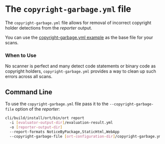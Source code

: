# The `copyright-garbage.yml` file

The `copyright-garbage.yml` file allows for removal of incorrect copyright holder detections from the _reporter_ output.

You can use the [copyright-garbage.yml example](../examples/copyright-garbage.yml) as the base file for your scans.

### When to Use

No scanner is perfect and many detect code statements or binary code as copyright holders,
`copyright-garbage.yml` provides a way to clean up such errors across all scans.

## Command Line

To use the `copyright-garbage.yml` file pass it to the `--copyright-garbage-file` option of the _reporter_:

```bash
cli/build/install/ort/bin/ort report
  -i [evaluator-output-dir]/evaluation-result.yml
  -o [reporter-output-dir]
  --report-formats NoticeByPackage,StaticHtml,WebApp
  --copyright-garbage-file [ort-configuration-dir]/copyright-garbage.yml
```
